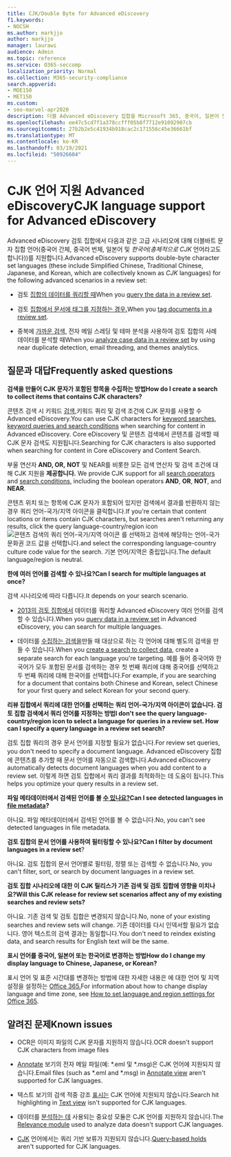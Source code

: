 ```yaml
---
title: CJK/Double Byte for Advanced eDiscovery
f1.keywords:
- NOCSH
ms.author: markjjo
author: markjjo
manager: laurawi
audience: Admin
ms.topic: reference
ms.service: O365-seccomp
localization_priority: Normal
ms.collection: M365-security-compliance
search.appverid:
- MOE150
- MET150
ms.custom:
- seo-marvel-apr2020
description: 더블 Advanced eDiscovery 집합을 Microsoft 365, 중국어, 일본어 및 한국어(CJK) 언어를 지원하는 방법을 배워야 합니다.
ms.openlocfilehash: ee47c5cd7f1a378ccfff05b8f7712e91092907cb
ms.sourcegitcommit: 27b2b2e5c41934b918cac2c171556c45e36661bf
ms.translationtype: MT
ms.contentlocale: ko-KR
ms.lasthandoff: 03/19/2021
ms.locfileid: "50926604"
---
```

# <a name="cjk-language-support-for-advanced-ediscovery"></a><span data-ttu-id="a5999-103">CJK 언어 지원 Advanced eDiscovery</span><span class="sxs-lookup"><span data-stu-id="a5999-103">CJK language support for Advanced eDiscovery</span></span>

<span data-ttu-id="a5999-104">Advanced eDiscovery 검토 집합에서 다음과 같은 고급 시나리오에 대해 더블바트 문자 집합 언어(중국어 간체, 중국어 번체, 일본어 및 *한국어(총체적으로 CJK* 언어라고도 합니다))를 지원합니다.</span><span class="sxs-lookup"><span data-stu-id="a5999-104">Advanced eDiscovery supports double-byte character set languages (these include Simplified Chinese, Traditional Chinese, Japanese, and Korean, which are collectively known as *CJK* languages) for the following advanced scenarios in a review set:</span></span>

- <span data-ttu-id="a5999-105">검토 [집합의 데이터를 쿼리할 때](review-set-search.md)</span><span class="sxs-lookup"><span data-stu-id="a5999-105">When you [query the data in a review set](review-set-search.md).</span></span>

- <span data-ttu-id="a5999-106">검토 [집합에서 문서에 태그를 지정하는 경우.](tagging-documents.md)</span><span class="sxs-lookup"><span data-stu-id="a5999-106">When you [tag documents in a review set](tagging-documents.md).</span></span>

- <span data-ttu-id="a5999-107">중복에 [가까운 검색,](analyzing-data-in-review-set.md) 전자 메일 스레딩 및 테마 분석을 사용하여 검토 집합의 사례 데이터를 분석할 때</span><span class="sxs-lookup"><span data-stu-id="a5999-107">When you [analyze case data in a review set](analyzing-data-in-review-set.md) by using near duplicate detection, email threading, and themes analytics.</span></span>

## <a name="frequently-asked-questions"></a><span data-ttu-id="a5999-108">질문과 대답</span><span class="sxs-lookup"><span data-stu-id="a5999-108">Frequently asked questions</span></span>

<span data-ttu-id="a5999-109">**검색을 만들어 CJK 문자가 포함된 항목을 수집하는 방법**</span><span class="sxs-lookup"><span data-stu-id="a5999-109">**How do I create a search to collect items that contains CJK characters?**</span></span>

<span data-ttu-id="a5999-110">콘텐츠 검색 시 키워드 [검색,](building-search-queries.md#keyword-searches)키워드 [](keyword-queries-and-search-conditions.md) 쿼리 및 검색 조건에 CJK 문자를 사용할 수 Advanced eDiscovery.</span><span class="sxs-lookup"><span data-stu-id="a5999-110">You can use CJK characters for [keyword searches](building-search-queries.md#keyword-searches), [keyword queries and search conditions](keyword-queries-and-search-conditions.md) when searching for content in Advanced eDiscovery.</span></span> <span data-ttu-id="a5999-111">Core eDiscovery 및 콘텐츠 검색에서 콘텐츠를 검색할 때 CJK 문자 검색도 지원됩니다.</span><span class="sxs-lookup"><span data-stu-id="a5999-111">Searching for CJK characters is also supported when searching for content in Core eDiscovery and Content Search.</span></span>

<span data-ttu-id="a5999-112">부울 연산자 **AND, OR,** [](keyword-queries-and-search-conditions.md#search-operators) **NOT** 및 NEAR를 비롯한 모든 검색 연산자 및 검색 조건에 대해 CJK 지원을 **제공합니다.** [](keyword-queries-and-search-conditions.md#search-conditions)</span><span class="sxs-lookup"><span data-stu-id="a5999-112">We provide CJK support for all [search operators](keyword-queries-and-search-conditions.md#search-operators) and [search conditions](keyword-queries-and-search-conditions.md#search-conditions), including the boolean operators **AND**, **OR**, **NOT**, and **NEAR**.</span></span>

<span data-ttu-id="a5999-113">콘텐츠 위치 또는 항목에 CJK 문자가 포함되어 있지만 검색에서 결과를 반환하지 않는 경우 쿼리 언어-국가/지역 아이콘을 클릭합니다.</span><span class="sxs-lookup"><span data-stu-id="a5999-113">If you're certain that content locations or items contain CJK characters, but searches aren't returning any results, click the query language-country/region icon</span></span> ![콘텐츠 검색의 쿼리 언어-국가/지역 아이콘](../media/8d4b60c8-e1f1-40f9-88ae-ee2a7eca0886.png) <span data-ttu-id="a5999-115">를 선택하고 검색에 해당하는 언어-국가 문화권 코드 값을 선택합니다.</span><span class="sxs-lookup"><span data-stu-id="a5999-115">and select the corresponding language-country culture code value for the search.</span></span> <span data-ttu-id="a5999-116">기본 언어/지역은 중립입니다.</span><span class="sxs-lookup"><span data-stu-id="a5999-116">The default language/region is neutral.</span></span>

<span data-ttu-id="a5999-117">**한에 여러 언어를 검색할 수 있나요?**</span><span class="sxs-lookup"><span data-stu-id="a5999-117">**Can I search for multiple languages at once?**</span></span>

<span data-ttu-id="a5999-118">검색 시나리오에 따라 다릅니다.</span><span class="sxs-lookup"><span data-stu-id="a5999-118">It depends on your search scenario.</span></span>

- <span data-ttu-id="a5999-119">[2013의 검토 집합에서](review-set-search.md) 데이터를 쿼리할 Advanced eDiscovery 여러 언어를 검색할 수 있습니다.</span><span class="sxs-lookup"><span data-stu-id="a5999-119">When you [query data in a review set](review-set-search.md) in Advanced eDiscovery, you can search for multiple languages.</span></span>

- <span data-ttu-id="a5999-120">데이터를 [수집하는 검색을](create-search-to-collect-data.md)만들 때 대상으로 하는 각 언어에 대해 별도의 검색을 만들 수 있습니다.</span><span class="sxs-lookup"><span data-stu-id="a5999-120">When you [create a search to collect data](create-search-to-collect-data.md), create a separate search for each language you're targeting.</span></span> <span data-ttu-id="a5999-121">예를 들어 중국어와 한국어가 모두 포함된 문서를 검색하는 경우 첫 번째 쿼리에 대해 중국어를 선택하고 두 번째 쿼리에 대해 한국어를 선택합니다.</span><span class="sxs-lookup"><span data-stu-id="a5999-121">For example, if you are searching for a document that contains both Chinese and Korean, select Chinese for your first query and select Korean for your second query.</span></span>

<span data-ttu-id="a5999-122">**리뷰 집합에서 쿼리에 대한 언어를 선택하는 쿼리 언어-국가/지역 아이콘이 없습니다. 검토 집합 검색에서 쿼리 언어를 지정하는 방법**</span><span class="sxs-lookup"><span data-stu-id="a5999-122">**I don't see the query language-country/region icon to select a language for queries in a review set. How can I specify a query language in a review set search?**</span></span>

<span data-ttu-id="a5999-123">검토 집합 쿼리의 경우 문서 언어를 지정할 필요가 없습니다.</span><span class="sxs-lookup"><span data-stu-id="a5999-123">For review set queries, you don't need to specify a document language.</span></span> <span data-ttu-id="a5999-124">Advanced eDiscovery 집합에 콘텐츠를 추가할 때 문서 언어를 자동으로 검색합니다.</span><span class="sxs-lookup"><span data-stu-id="a5999-124">Advanced eDiscovery automatically detects document languages when you add content to a review set.</span></span> <span data-ttu-id="a5999-125">이렇게 하면 검토 집합에서 쿼리 결과를 최적화하는 데 도움이 됩니다.</span><span class="sxs-lookup"><span data-stu-id="a5999-125">This helps you optimize your query results in a review set.</span></span>

<span data-ttu-id="a5999-126">**파일 메타데이터에서 검색된 언어를 볼 [수 있나요?](view-documents-in-review-set.md#file-metadata)**</span><span class="sxs-lookup"><span data-stu-id="a5999-126">**Can I see detected languages in [file metadata](view-documents-in-review-set.md#file-metadata)?**</span></span>

<span data-ttu-id="a5999-127">아니요. 파일 메타데이터에서 검색된 언어를 볼 수 없습니다.</span><span class="sxs-lookup"><span data-stu-id="a5999-127">No, you can't see detected languages in file metadata.</span></span>

<span data-ttu-id="a5999-128">**검토 집합의 문서 언어를 사용하여 필터링할 수 있나요?**</span><span class="sxs-lookup"><span data-stu-id="a5999-128">**Can I filter by document languages in a review set**?</span></span>

<span data-ttu-id="a5999-129">아니요. 검토 집합의 문서 언어별로 필터링, 정렬 또는 검색할 수 없습니다.</span><span class="sxs-lookup"><span data-stu-id="a5999-129">No, you can't filter, sort, or search by document languages in a review set.</span></span>

<span data-ttu-id="a5999-130">**검토 집합 시나리오에 대한 이 CJK 릴리스가 기존 검색 및 검토 집합에 영향을 미치나요?**</span><span class="sxs-lookup"><span data-stu-id="a5999-130">**Will this CJK release for review set scenarios affect any of my existing searches and review sets?**</span></span>

<span data-ttu-id="a5999-131">아니요. 기존 검색 및 검토 집합은 변경되지 않습니다.</span><span class="sxs-lookup"><span data-stu-id="a5999-131">No, none of your existing searches and review sets will change.</span></span> <span data-ttu-id="a5999-132">기존 데이터를 다시 인덱서할 필요가 없습니다. 영어 텍스트의 검색 결과는 동일합니다.</span><span class="sxs-lookup"><span data-stu-id="a5999-132">You don't need to reindex existing data, and search results for English text will be the same.</span></span>

<span data-ttu-id="a5999-133">**표시 언어를 중국어, 일본어 또는 한국어로 변경하는 방법**</span><span class="sxs-lookup"><span data-stu-id="a5999-133">**How do I change my display language to Chinese, Japanese, or Korean?**</span></span>

<span data-ttu-id="a5999-134">표시 언어 및 표준 시간대를 변경하는 방법에 대한 자세한 내용은 에 대한 언어 및 지역 설정을 설정하는 [Office 365.](/office365/troubleshoot/access-management/set-language-and-region)</span><span class="sxs-lookup"><span data-stu-id="a5999-134">For information about how to change display language and time zone, see [How to set language and region settings for Office 365](/office365/troubleshoot/access-management/set-language-and-region).</span></span>

## <a name="known-issues"></a><span data-ttu-id="a5999-135">알려진 문제</span><span class="sxs-lookup"><span data-stu-id="a5999-135">Known issues</span></span>

- <span data-ttu-id="a5999-136">OCR은 이미지 파일의 CJK 문자를 지원하지 않습니다.</span><span class="sxs-lookup"><span data-stu-id="a5999-136">OCR doesn't support CJK characters from image files</span></span>

- <span data-ttu-id="a5999-137">[Annotate](view-documents-in-review-set.md#annotate-view) 보기의 전자 메일 파일(예: \*.eml 및 \*.msg)은 CJK 언어에 지원되지 않습니다.</span><span class="sxs-lookup"><span data-stu-id="a5999-137">Email files (such as \*.eml and \*.msg) in [Annotate view](view-documents-in-review-set.md#annotate-view) aren't supported for CJK languages.</span></span>

- <span data-ttu-id="a5999-138">텍스트 보기의 검색 적중 강조 [표시는](view-documents-in-review-set.md#text-view) CJK 언어에 지원되지 않습니다.</span><span class="sxs-lookup"><span data-stu-id="a5999-138">Search hit highlighting in [Text view](view-documents-in-review-set.md#text-view) isn't supported for CJK languages.</span></span>

- <span data-ttu-id="a5999-139">데이터를 [분석하는 데](using-relevance.md) 사용되는 중요성 모듈은 CJK 언어를 지원하지 않습니다.</span><span class="sxs-lookup"><span data-stu-id="a5999-139">The [Relevance module](using-relevance.md) used to analyze data doesn't support CJK languages.</span></span>

- <span data-ttu-id="a5999-140">[CJK](managing-holds.md#manage-non-custodial-holds) 언어에서는 쿼리 기반 보류가 지원되지 않습니다.</span><span class="sxs-lookup"><span data-stu-id="a5999-140">[Query-based holds](managing-holds.md#manage-non-custodial-holds) aren't supported for CJK languages.</span></span>